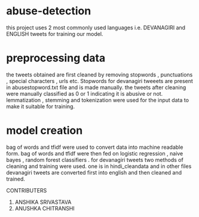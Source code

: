# abuse-detection
this project uses 2 most commonly used languages i.e. DEVANAGIRI  and ENGLISH tweets for training our model.  

# preprocessing data
the tweets obtained are first cleaned by removing stopwords , punctuations , special characters , urls etc. Stopwords for devanagiri tweeets are present in abusestopword.txt file and is made manually. the tweets after cleaning were manually classified as 0 or 1 indicating it is abusive or not. lemmatization , stemming and tokenization were used for the input data to make it suitable for training. 

# model creation
bag of words and tfidf were used to convert data into machine readable form. bag of words and tfidf were then fed on logistic regression , naive bayes , random forest classifiers .
for devanagiri tweets two methods of cleaning and training were used. one is in hindi_cleandata and in other files devanagiri tweets are converted first into english and then cleaned and trained.



CONTRIBUTERS
1. ANSHIKA SRIVASTAVA
2. ANUSHKA CHITRANSHI
